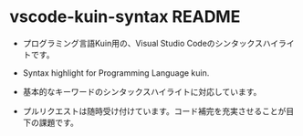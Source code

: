 # vscode-kuin-syntax README

* プログラミング言語Kuin用の、Visual Studio Codeのシンタックスハイライトです。
* Syntax highlight for Programming Language kuin.

* 基本的なキーワードのシンタックスハイライトに対応しています。
* プルリクエストは随時受け付けています。コード補完を充実させることが目下の課題です。

